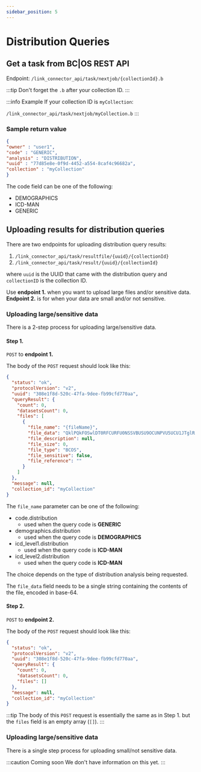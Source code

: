 ```yaml
---
sidebar_position: 5
---
```

# Distribution Queries

## Get a task from BC|OS REST API

Endpoint: `/link_connector_api/task/nextjob/{collectionId}.b`

:::tip
Don't forget the `.b` after your collection ID.
:::

:::info Example
If your collection ID is `myCollection`:

`/link_connector_api/task/nextjob/myCollection.b`
:::

### Sample return value
```json
{
"owner" : "user1",
"code" : "GENERIC",
"analysis" : "DISTRIBUTION",
"uuid" : "77d85e8e-0f9d-4452-a554-8caf4c96682a",
"collection" : "myCollection"
}
```
The code field can be one of the following:
- DEMOGRAPHICS
- ICD-MAN
- GENERIC

## Uploading results for distribution queries
There are two endpoints for uploading distribution query results:
1. `/link_connector_api/task/resultfile/{uuid}/{collectionId}`
2. `/link_connector_api/task/result/{uuid}/{collectionId}`

where `uuid` is the UUID that came with the distribution query and `collectionID` is the collection ID.

Use **endpoint 1.** when you want to upload large files and/or sensitive data. **Endpoint 2.** is for when your data are small and/or not sensitive.

### Uploading large/sensitive data
There is a 2-step process for uploading large/sensitive data.

#### Step 1.
`POST` to **endpoint 1.**

The body of the `POST` request should look like this:
```json
{
  "status": "ok",
  "protocolVersion": "v2",
  "uuid": "308e1f8d-520c-47fa-9dee-fb99cfd770aa",
  "queryResult": {
    "count": 0,
    "datasetsCount": 0,
    "files": [
      {
        "file_name": "{fileName}",
        "file_data": "QklPQkFOSwlDT0RFCURFU0NSSVBUSU9OCUNPVU5UCU1JTglR ...",
        "file_description": null,
        "file_size": 0,
        "file_type": "BCOS",
        "file_sensitive": false,
        "file_reference": ""
      }
    ]
  },
  "message": null,
  "collection_id": "myCollection"
}
```
The `file_name` parameter can be one of the following:
- code.distribution
  - used when the query code is **GENERIC**
- demographics.distribution
  - used when the query code is **DEMOGRAPHICS**
- icd_level1.distribution
  - used when the query code is **ICD-MAN**
- icd_level2.distribution
  - used when the query code is **ICD-MAN**

The choice depends on the type of distribution analysis being requested.

The `file_data` field needs to be a single string containing the contents of the file, encoded in base-64.

#### Step 2.
`POST` to **endpoint 2.**

The body of the `POST` request should look like this:
```json
{
  "status": "ok",
  "protocolVersion": "v2",
  "uuid": "308e1f8d-520c-47fa-9dee-fb99cfd770aa",
  "queryResult": {
    "count": 0,
    "datasetsCount": 0,
    "files": []
  },
  "message": null,
  "collection_id": "myCollection"
}
```
:::tip
The body of this `POST` request is essentially the same as in Step 1. but the `files` field is an empty array (`[]`).
:::

### Uploading large/sensitive data
There is a single step process for uploading small/not sensitive data.

:::caution Coming soon
We don't have information on this yet.
:::
